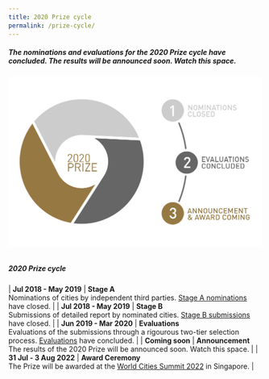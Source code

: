 ```yaml
---
title: 2020 Prize cycle
permalink: /prize-cycle/
---
```


##### The nominations and evaluations for the 2020 Prize cycle have concluded. The results will be announced soon. Watch this space.

###### ![2020 Prize cycle](/images/prize-cycle.jpg)

##### **2020 Prize cycle**

| **Jul 2018 - May 2019** | **Stage A** <br> Nominations of cities by independent third parties. [Stage A nominations](/stage-a/) have closed. |
| **Jul 2018 - May 2019** | **Stage B** <br> Submissions of detailed report by nominated cities. [Stage B submissions](/stage-b/) have closed. |
| **Jun 2019 - Mar 2020** | **Evaluations** <br> Evaluations of the submissions through a rigourous two-tier selection process. [Evaluations](/evaluations/) have concluded. |
| **Coming soon** | **Announcement** <br> The results of the 2020 Prize will be announced soon. Watch this space. |
| **31 Jul - 3 Aug 2022** | **Award Ceremony** <br> The Prize will be awarded at the [World Cities Summit 2022](https://www.worldcitiessummit.com.sg) in Singapore. |
